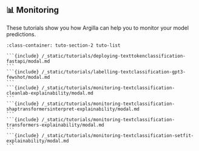 ## 📊 Monitoring

These tutorials show you how Argilla can help you to monitor your model predictions.

````{grid} 1 1 2 2
:class-container: tuto-section-2 tuto-list

```{include} /_static/tutorials/deploying-texttokenclassification-fastapi/modal.md
```
```{include} /_static/tutorials/labelling-textclassification-gpt3-fewshot/modal.md
```
```{include} /_static/tutorials/monitoring-textclassification-cleanlab-explainability/modal.md
```
```{include} /_static/tutorials/monitoring-textclassification-shaptransformersinterpret-explainability/modal.md
```
```{include} /_static/tutorials/monitoring-textclassification-transformers-explainability/modal.md
```
```{include} /_static/tutorials/monitoring-textclassification-setfit-explainability/modal.md
```
````
